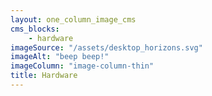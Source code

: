 ```yaml
---
layout: one_column_image_cms
cms_blocks:
    - hardware
imageSource: "/assets/desktop_horizons.svg"
imageAlt: "beep beep!"
imageColumn: "image-column-thin"
title: Hardware
---
```


